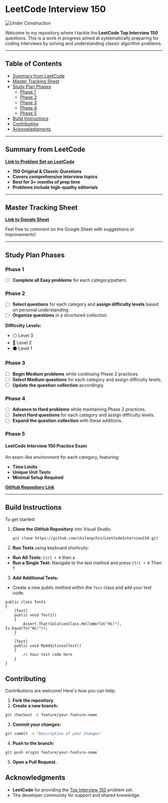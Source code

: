 # LeetCode Interview 150

![Under Construction](https://img.shields.io/badge/status-under_construction-yellow)

Welcome to my repository where I tackle the **LeetCode Top Interview 150** questions. This is a work in progress aimed at systematically preparing for coding interviews by solving and understanding classic algorithm problems.

---

## Table of Contents

- [Summary from LeetCode](#summary-from-leetcode)
- [Master Tracking Sheet](#master-tracking-sheet)
- [Study Plan Phases](#study-plan-phases)
  - [Phase 1](#phase-1)
  - [Phase 2](#phase-2)
  - [Phase 3](#phase-3)
  - [Phase 4](#phase-4)
  - [Phase 5](#phase-5)
- [Build Instructions](#build-instructions)
- [Contributing](#contributing)
- [Acknowledgments](#acknowledgments)

---

## Summary from LeetCode

[**Link to Problem Set on LeetCode**](https://leetcode.com/studyplan/top-interview-150/)

- **150 Original & Classic Questions**
- **Covers comprehensive interview topics**
- **Best for 3+ months of prep time**
- **Problems include high-quality editorials**

---

## Master Tracking Sheet

[**Link to Google Sheet**](https://docs.google.com/spreadsheets/d/1Y8KtEgdm4d5qkLercBmlFnU7IB0C9dBkPnoTpuZTm4g/edit?usp=sharing)

Feel free to comment on the Google Sheet with suggestions or improvements!

---

## Study Plan Phases

### Phase 1

- [ ] **Complete all Easy problems** for each category/pattern.

### Phase 2

- [ ] **Select questions** for each category and **assign difficulty levels** based on personal understanding.
- [ ] **Organize questions** in a structured collection.

**Difficulty Levels:**

- ⚪ Level 3
- 🔴 Level 2
- ⚫ Level 1

### Phase 3

- [ ] **Begin Medium problems** while continuing Phase 2 practices.
- [ ] **Select Medium questions** for each category and assign difficulty levels.
- [ ] **Update the question collection** accordingly.

### Phase 4

- [ ] **Advance to Hard problems** while maintaining Phase 2 practices.
- [ ] **Select Hard questions** for each category and assign difficulty levels.
- [ ] **Expand the question collection** with these additions.

### Phase 5

#### LeetCode Interview 150 Practice Exam

An exam-like environment for each category, featuring:

- **Time Limits**
- **Unique Unit Tests**
- **Minimal Setup Required**

[**GitHub Repository Link**](https://github.com/chitangchin/Leetcode-Practice-Exams)

---

## Build Instructions

To get started:

1. **Clone the GitHub Repository** into Visual Studio.

   ```bash
   git clone https://github.com/chitangchin/LeetCodeInterview150.git

2. **Run Tests** using keyboard shortcuts:
- **Run All Tests:** `Ctrl + R` then `A`
- **Run a Single Test:** Navigate to the test method and press `Ctrl + R` Then `T`

3. **Add Additional Tests:**
- Create a new public method within the `Test` class and add your test code.

```
public class Tests
{
    [Test]
    public void Test1()
    {
        Assert.That(SolutionClass.HelloWorld("Hi!"), Is.EqualTo("Hi!"));
    }

    [Test]
    public void MyAdditionalTest()
    {
        // Your test code here
    }
}
```

## Contributing
Contributions are welcome! Here's how you can help:
1. **Fork the repository.**
2. **Create a new branch:**
```bash
git checkout -b feature/your-feature-name
```
3. **Commit your changes:**
```bash
git commit -m "Description of your changes"
```
4. **Push to the branch:**
```bash
git push origin feature/your-feature-name
```
5. **Open a Pull Request.**

## Acknowledgments
- **LeetCode** for providing the [Top Interview 150](https://leetcode.com/studyplan/top-interview-150/) problem set.
- The developer community for support and shared knowledge.



